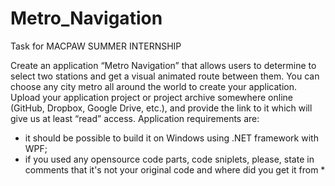 # Metro_Navigation
Task for MACPAW SUMMER INTERNSHIP

Create an application “Metro Navigation” that allows users to determine to select two stations and get a visual animated route between them. 
You can choose any city metro all around the world to create your application. 
Upload your application project or project archive somewhere online (GitHub, Dropbox, Google Drive, etc.), and provide the link to it which will give us at least “read” access. 
Application requirements are: 
- it should be possible to build it on Windows using .NET framework with WPF; 
- if you used any opensource code parts, code sniplets, please, state in comments that it's not your original code and where did you get it from *
